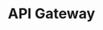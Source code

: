 ---
title: "API Gateway"
slug: "mobile-api-gateway"
priority: 1
description: "A cross region gateway for mobile app traffic"
image: "/assets/usecase-1.jpg"
role: "Lead Architect & Engineer"
company: "Volvo Cars"
industry: "Automotive"
employees: "1000+"
stats:
  - label: "Productivity increase"
    value: "20%"
  - label: "Reduction in search time"
    value: "60%"
  - label: "Employee satisfaction"
    value: "95%"
challenge: |
  The existing corporate intranet was outdated, difficult to navigate, and 
  poorly organized. Employees struggled to find important information, 
  collaboration tools were scattered across different platforms, and the 
  overall user experience hindered productivity. The system lacked modern 
  features like search functionality, mobile responsiveness, and integration 
  with existing business tools.
results: |
  The optimized intranet delivered significant improvements in employee 
  productivity and satisfaction. We achieved a 20% increase in overall 
  productivity metrics, 95% employee satisfaction rating, and reduced 
  time spent searching for information by 60%. The new system also 
  improved internal communication efficiency by 45%.
process:
  - title: "Employee Research & Analysis"
    description: "Conducted comprehensive surveys and interviews with employees across different departments to understand their daily workflows, pain points, and information needs within the current intranet system."
  - title: "Information Architecture"
    description: "Restructured the entire information hierarchy based on employee mental models and task flows. Created intuitive navigation systems and content organization that aligns with how employees actually work."
  - title: "Feature Integration"
    description: "Integrated essential business tools and applications into a unified platform. Designed seamless workflows that connect different systems while maintaining security and compliance requirements."
  - title: "User Interface Design"
    description: "Created a modern, clean interface that prioritizes usability and accessibility. Focused on reducing cognitive load while providing quick access to frequently used tools and information."
  - title: "Testing & Iteration"
    description: "Conducted extensive user testing with different employee groups, gathered feedback, and iteratively improved the design. Ensured the final solution met diverse needs across the organization."
stack:
  - Java
  - Spring
  - istio
  - Postgres
  - Kubernetes
  - Azure
conclusion: |
  The corporate intranet optimization project successfully transformed a fragmented, 
  inefficient system into a modern, user-friendly platform that serves as the backbone 
  of company operations. By focusing on employee needs and creating intuitive workflows, 
  we delivered measurable improvements in productivity and satisfaction. The project 
  demonstrates how strategic UX design can have a direct impact on organizational 
  efficiency and employee experience.
---
